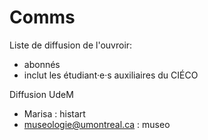 # Comms



Liste de diffusion de l'ouvroir:

- abonnés 
- inclut les étudiant·e·s auxiliaires du CIÉCO

Diffusion UdeM

- Marisa : histart
- museologie@umontreal.ca : museo

